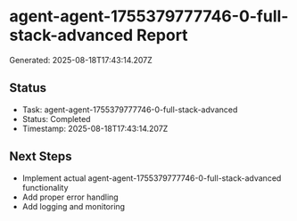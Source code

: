# agent-agent-1755379777746-0-full-stack-advanced Report

Generated: 2025-08-18T17:43:14.207Z

## Status
- Task: agent-agent-1755379777746-0-full-stack-advanced
- Status: Completed
- Timestamp: 2025-08-18T17:43:14.207Z

## Next Steps
- Implement actual agent-agent-1755379777746-0-full-stack-advanced functionality
- Add proper error handling
- Add logging and monitoring
